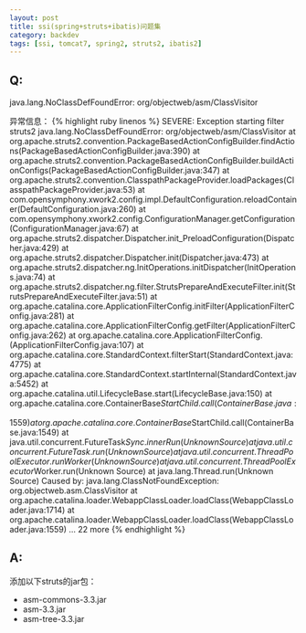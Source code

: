 ```yaml
---
layout: post
title: ssi(spring+struts+ibatis)问题集
category: backdev
tags: [ssi, tomcat7, spring2, struts2, ibatis2]
---
```

## Q:
java.lang.NoClassDefFoundError: org/objectweb/asm/ClassVisitor

异常信息：
{% highlight ruby linenos %}
SEVERE: Exception starting filter struts2
java.lang.NoClassDefFoundError: org/objectweb/asm/ClassVisitor
    at org.apache.struts2.convention.PackageBasedActionConfigBuilder.findActions(PackageBasedActionConfigBuilder.java:390)
    at org.apache.struts2.convention.PackageBasedActionConfigBuilder.buildActionConfigs(PackageBasedActionConfigBuilder.java:347)
    at org.apache.struts2.convention.ClasspathPackageProvider.loadPackages(ClasspathPackageProvider.java:53)
    at com.opensymphony.xwork2.config.impl.DefaultConfiguration.reloadContainer(DefaultConfiguration.java:260)
    at com.opensymphony.xwork2.config.ConfigurationManager.getConfiguration(ConfigurationManager.java:67)
    at org.apache.struts2.dispatcher.Dispatcher.init_PreloadConfiguration(Dispatcher.java:429)
    at org.apache.struts2.dispatcher.Dispatcher.init(Dispatcher.java:473)
    at org.apache.struts2.dispatcher.ng.InitOperations.initDispatcher(InitOperations.java:74)
    at org.apache.struts2.dispatcher.ng.filter.StrutsPrepareAndExecuteFilter.init(StrutsPrepareAndExecuteFilter.java:51)
    at org.apache.catalina.core.ApplicationFilterConfig.initFilter(ApplicationFilterConfig.java:281)
    at org.apache.catalina.core.ApplicationFilterConfig.getFilter(ApplicationFilterConfig.java:262)
    at org.apache.catalina.core.ApplicationFilterConfig.<init>(ApplicationFilterConfig.java:107)
    at org.apache.catalina.core.StandardContext.filterStart(StandardContext.java:4775)
    at org.apache.catalina.core.StandardContext.startInternal(StandardContext.java:5452)
    at org.apache.catalina.util.LifecycleBase.start(LifecycleBase.java:150)
    at org.apache.catalina.core.ContainerBase$StartChild.call(ContainerBase.java:1559)
    at org.apache.catalina.core.ContainerBase$StartChild.call(ContainerBase.java:1549)
    at java.util.concurrent.FutureTask$Sync.innerRun(Unknown Source)
    at java.util.concurrent.FutureTask.run(Unknown Source)
    at java.util.concurrent.ThreadPoolExecutor.runWorker(Unknown Source)
    at java.util.concurrent.ThreadPoolExecutor$Worker.run(Unknown Source)
    at java.lang.Thread.run(Unknown Source)
Caused by: java.lang.ClassNotFoundException: org.objectweb.asm.ClassVisitor
    at org.apache.catalina.loader.WebappClassLoader.loadClass(WebappClassLoader.java:1714)
    at org.apache.catalina.loader.WebappClassLoader.loadClass(WebappClassLoader.java:1559)
    ... 22 more
{% endhighlight %}


## A:

添加以下struts的jar包：

- asm-commons-3.3.jar
- asm-3.3.jar
- asm-tree-3.3.jar